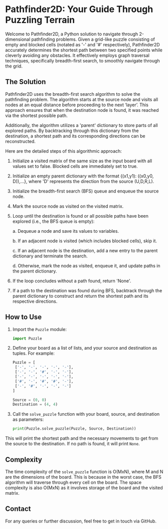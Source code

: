 # Pathfinder2D: Your Guide Through Puzzling Terrain

Welcome to Pathfinder2D, a Python solution to navigate through 2-dimensional pathfinding problems. Given a grid-like puzzle consisting of empty and blocked cells (notated as '-' and '#' respectively), Pathfinder2D accurately determines the shortest path between two specified points while cleverly avoiding any obstacles. It effectively employs graph traversal techniques, specifically breadth-first search, to smoothly navigate through the grid.

## The Solution

Pathfinder2D uses the breadth-first search algorithm to solve the pathfinding problem. The algorithm starts at the source node and visits all nodes at an equal distance before proceeding to the next ‘layer’. This approach ensures that when the destination node is found, it was reached via the shortest possible path. 

Additionally, the algorithm utilizes a 'parent' dictionary to store parts of all explored paths. By backtracking through this dictionary from the destination, a shortest path and its corresponding directions can be reconstructed.

Here are the detailed steps of this algorithmic approach:

1. Initialize a visited matrix of the same size as the input board with all values set to false. Blocked cells are immediately set to true. 

2. Initialize an empty parent dictionary with the format {(x1,y1): ((x0,y0, D)),...}, where 'D' represents the direction from the source (U,D,R,L).

3. Initialize the breadth-first search (BFS) queue and enqueue the source node.

4. Mark the source node as visited on the visited matrix.

5. Loop until the destination is found or all possible paths have been explored (i.e., the BFS queue is empty):

   a. Dequeue a node and save its values to variables.

   b. If an adjacent node is visited (which includes blocked cells), skip it.

   c. If an adjacent node is the destination, add a new entry to the parent dictionary and terminate the search.

   d. Otherwise, mark the node as visited, enqueue it, and update paths in the parent dictionary.

6. If the loop concludes without a path found, return 'None'.

7. If a path to the destination was found during BFS, backtrack through the parent dictionary to construct and return the shortest path and its respective directions.

## How to Use 

1. Import the `Puzzle` module:
   ```python
   import Puzzle
   ```

2. Define your board as a list of lists, and your source and destination as tuples. For example:
   ```python
   Puzzle = [
    ['-', '-', '-', '-', '-'],
    ['-', '-', '#', '-', '-'],
    ['-', '-', '-', '-', '-'],
    ['#', '-', '#', '#', '-'],
    ['-', '#', '-', '-', '-']
   ]

   Source = (0, 0)
   Destination = (4, 4)
   ```

3. Call the `solve_puzzle` function with your board, source, and destination as parameters:
   ```python
   print(Puzzle.solve_puzzle(Puzzle, Source, Destination))
   ```

This will print the shortest path and the necessary movements to get from the source to the destination. If no path is found, it will print `None`.

## Complexity

The time complexity of the `solve_puzzle` function is O(MxN), where M and N are the dimensions of the board. This is because in the worst case, the BFS algorithm will traverse through every cell on the board. The space complexity is also O(MxN) as it involves storage of the board and the visited matrix.

## Contact

For any queries or further discussion, feel free to get in touch via GitHub.
